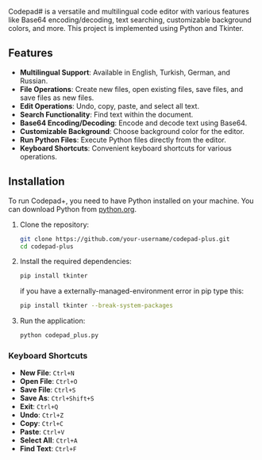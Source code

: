 Codepad# is a versatile and multilingual code editor with various features like Base64 encoding/decoding, text searching, customizable background colors, and more. This project is implemented using Python and Tkinter.

## Features

- **Multilingual Support**: Available in English, Turkish, German, and Russian.
- **File Operations**: Create new files, open existing files, save files, and save files as new files.
- **Edit Operations**: Undo, copy, paste, and select all text.
- **Search Functionality**: Find text within the document.
- **Base64 Encoding/Decoding**: Encode and decode text using Base64.
- **Customizable Background**: Choose background color for the editor.
- **Run Python Files**: Execute Python files directly from the editor.
- **Keyboard Shortcuts**: Convenient keyboard shortcuts for various operations.

## Installation

To run Codepad+, you need to have Python installed on your machine. You can download Python from [python.org](https://www.python.org/downloads/).

1. Clone the repository:

    ```sh
    git clone https://github.com/your-username/codepad-plus.git
    cd codepad-plus
    ```

2. Install the required dependencies:

    ```sh
    pip install tkinter
    ```
   if you have a externally-managed-environment error in pip type this:
     ```sh
     pip install tkinter --break-system-packages
     ```

3. Run the application:

    ```sh
    python codepad_plus.py
    ```

### Keyboard Shortcuts

- **New File**: `Ctrl+N`
- **Open File**: `Ctrl+O`
- **Save File**: `Ctrl+S`
- **Save As**: `Ctrl+Shift+S`
- **Exit**: `Ctrl+Q`
- **Undo**: `Ctrl+Z`
- **Copy**: `Ctrl+C`
- **Paste**: `Ctrl+V`
- **Select All**: `Ctrl+A`
- **Find Text**: `Ctrl+F`